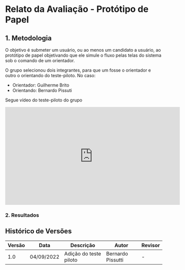 # Relato da Avaliação - Protótipo de Papel

## 1. Metodologia

O objetivo é submeter um usuário, ou ao menos um candidato a usuário, ao protótipo de papel objetivando que ele simule o fluxo pelas telas
do sistema sob o comando de um orientador.

O grupo selecionou dois integrantes, para que um fosse o orientador e outro o orientando do teste-piloto. No caso:

- Orientador: Guilherme Brito
- Orientando: Bernardo Pissuti

Segue vídeo do teste-piloto do grupo

<iframe width="560" height="315" src="https://www.youtube.com/embed/R6R91GvxjXg" title="YouTube video player" frameborder="0" allow="accelerometer; autoplay; clipboard-write; encrypted-media; gyroscope; picture-in-picture" allowfullscreen></iframe>

### 2. Resultados


## Histórico de Versões

| Versão | Data       | Descrição              | Autor             | Revisor |
|--------|------------|------------------------|-------------------|---------|
| 1.0    | 04/09/2022 | Adição do teste piloto | Bernardo Pissutti | -       |
